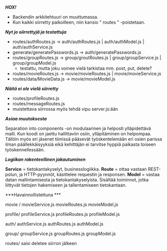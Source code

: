 
***HOX!***

- Backendin arkkitehtuuri on muuttumassa.
- Kun kaikki siirretty paikoilleen, niin kansio " routes " -poistetaan.

***Nyt jo siirrettyjä ja testattuja***

- routes/authRoutes.js -> auth/authRoutes.js | auth/authModel.js | auth/authService.js
- generate/generatePasswords.js -> auth/generatePasswords.js 
- routes/groupRoutes.js -> group/groutRoutes.js | group/groupService.js | group/groupModel.js 
  - testattu, mutta joku voinee vielä tarkistaa mm. post, put, delete?
- routes/movieRoutes.js -> movie/movieRoutes.js | movie/movieService.js
- routes/data/MovieData.js -> movie/movieModel.js

***Näitä ei ole vielä siirretty***

- routes/profileRoutes.js
- routes/messageRoutes.js
- muistettava siirrossa myös tehdä vipu server.js:ään

***Asiaa muutoksesta*** 

Separation into components -on modulaarinen ja helposti ylläpidettävä malli. 
Kun koodi on jaettu hallittaviin osiin, ylläpitäminen on helpompaa. Tällöin myös eri jäsenet tiimissä pääsevät työskentelemään eri osien parissa ilman päällekkäisyyksiä eikä kehittäjän ei tarvitse hyppiä paikasta toiseen työskennellessään.

***Logiikan rakenteellinen jakautuminen***

**Service** = tietokantakyselyt, businesslogiikka. 
**Route** = ottaa vastaan REST-polun, ja HTTP-pyynnöt, käsittelee requestin ja responsen.
**Model** = vastaa datan mallintamisesta ja tietokantakyselyista. Sisältää toiminnot, jotka liittyvät tietojen hakemiseen ja tallentamiseen tietokantaan.

***Havainnollistettuna *** 

movie /
movieService.js	
movieRoutes.js
movieModel.js

profile/
profileService.js
profileRoutes.js
profileModel.js

auth/
authService.js
authRoutes.js
authModel.js

group/
groupService.js
groupRoutes.js
groupModel.js

routes/ saisi deletee siirron jälkeen
